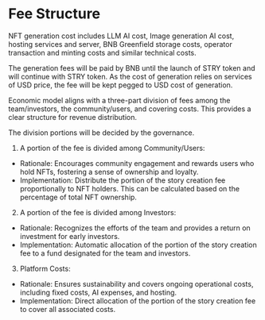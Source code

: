 # Fee Structure

NFT generation cost includes LLM AI cost, Image generation AI cost, hosting services and server, BNB Greenfield storage costs, operator transaction and minting costs and similar technical costs.

The generation fees will be paid by BNB until the launch of STRY token and will continue with STRY token. As the cost of generation relies on services of USD price, the fee will be kept pegged to USD cost of generation.

Economic model aligns with a three-part division of fees among the team/investors, the community/users, and covering costs. This provides a clear structure for revenue distribution.

The division portions will be decided by the governance.

1. A portion of the fee is divided among Community/Users:

* Rationale: Encourages community engagement and rewards users who hold NFTs, fostering a sense of ownership and loyalty.
* Implementation: Distribute the portion of the story creation fee proportionally to NFT holders. This can be calculated based on the percentage of total NFT ownership.

2. A portion of the fee is divided among Investors:

* Rationale: Recognizes the efforts of the team and provides a return on investment for early investors.
* Implementation: Automatic allocation of the portion of the story creation fee to a fund designated for the team and investors.

3. Platform Costs:

* Rationale: Ensures sustainability and covers ongoing operational costs, including fixed costs, AI expenses, and hosting.
* Implementation: Direct allocation of the portion of the story creation fee to cover all associated costs.
